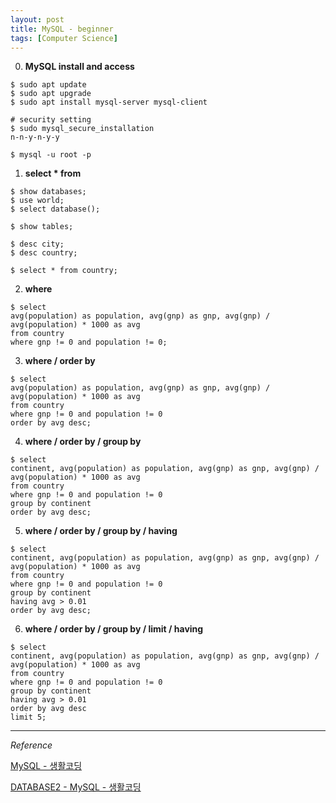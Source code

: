 ```yaml
---
layout: post
title: MySQL - beginner
tags: [Computer Science]
---
```


0. **MySQL install and access**

```
$ sudo apt update
$ sudo apt upgrade
$ sudo apt install mysql-server mysql-client

# security setting
$ sudo mysql_secure_installation
n-n-y-n-y-y

$ mysql -u root -p
```



1. **select * from**

```
$ show databases;
$ use world;
$ select database();

$ show tables;

$ desc city;
$ desc country;

$ select * from country;
```

2. **where**

```
$ select
avg(population) as population, avg(gnp) as gnp, avg(gnp) / avg(population) * 1000 as avg
from country
where gnp != 0 and population != 0;
```


3. **where / order by**

```
$ select
avg(population) as population, avg(gnp) as gnp, avg(gnp) / avg(population) * 1000 as avg
from country
where gnp != 0 and population != 0
order by avg desc;
```


4. **where / order by / group by**

```
$ select
continent, avg(population) as population, avg(gnp) as gnp, avg(gnp) / avg(population) * 1000 as avg
from country
where gnp != 0 and population != 0
group by continent
order by avg desc;
```


5. **where / order by / group by / having**

```
$ select
continent, avg(population) as population, avg(gnp) as gnp, avg(gnp) / avg(population) * 1000 as avg
from country
where gnp != 0 and population != 0
group by continent
having avg > 0.01
order by avg desc;
```


6. **where / order by / group by / limit / having**

```
$ select
continent, avg(population) as population, avg(gnp) as gnp, avg(gnp) / avg(population) * 1000 as avg
from country
where gnp != 0 and population != 0
group by continent
having avg > 0.01
order by avg desc
limit 5;
```


***

*Reference*


[MySQL - 생활코딩](https://opentutorials.org/course/195)

[DATABASE2 - MySQL - 생활코딩](https://opentutorials.org/course/3161)
